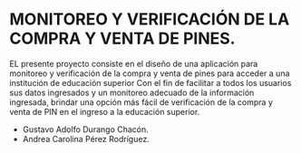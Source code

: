 # MONITOREO Y VERIFICACIÓN DE LA COMPRA Y VENTA DE PINES.
EL presente proyecto consiste en el diseño de una aplicación para monitoreo y verificación de la compra y venta de pines para acceder a una institución de educación superior 
Con el fin de facilitar a todos los usuarios sus datos ingresados y un monitoreo adecuado de la información ingresada,   brindar una opción más fácil de verificación de la compra y venta de PIN en el ingreso a la educación superior. 

- Gustavo Adolfo Durango Chacón.
-  Andrea Carolina Pérez Rodríguez.
